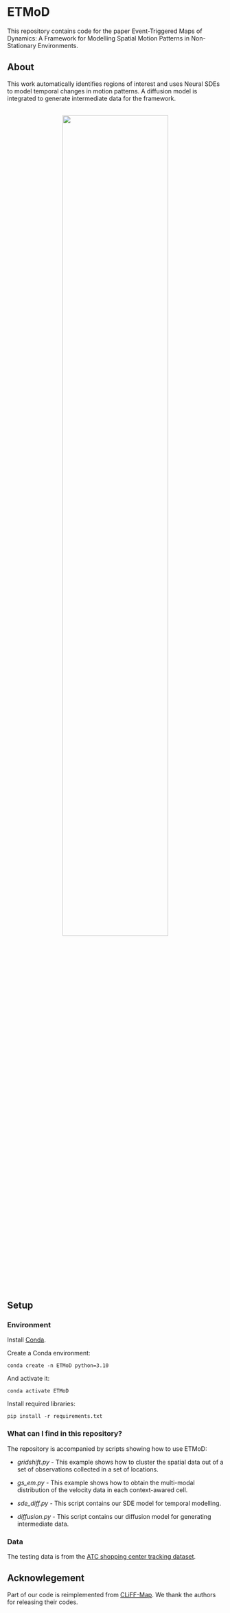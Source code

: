 # ETMoD

This repository contains code for the paper Event-Triggered Maps of Dynamics: A Framework for Modelling Spatial Motion Patterns in Non-Stationary Environments.

## About

This work automatically identifies regions of interest and uses Neural SDEs to model temporal changes in motion patterns. A diffusion model is integrated to generate intermediate data for the framework. 
<div align='center'>
  <br><img src="ETMoD.gif" width=70%>
</div>

## Setup

### Environment

Install [Conda](https://conda.io/projects/conda/en/latest/user-guide/install/index.html). 

Create a Conda environment:

```
conda create -n ETMoD python=3.10
```

And activate it:

```
conda activate ETMoD
```

Install required libraries:

```
pip install -r requirements.txt
```

### What can I find in this repository?
The repository is accompanied by scripts showing how to use ETMoD:
* *gridshift.py* - This example shows how to cluster the spatial data out of a set of observations collected in a set of locations.

* *gs_em.py* - This example shows how to obtain the multi-modal distribution of the velocity data in each context-awared cell.

* *sde_diff.py* - This script contains our SDE model for temporal modelling.

* *diffusion.py* - This script contains our diffusion model for generating intermediate data.

### Data
The testing data is from the [ATC shopping center tracking dataset](https://dil.atr.jp/crest2010_HRI/ATC_dataset/).

## Acknowlegement
Part of our code is reimplemented from [CLiFF-Map](https://github.com/tkucner/CLiFF-map-matlab). We thank the authors for releasing their codes.
